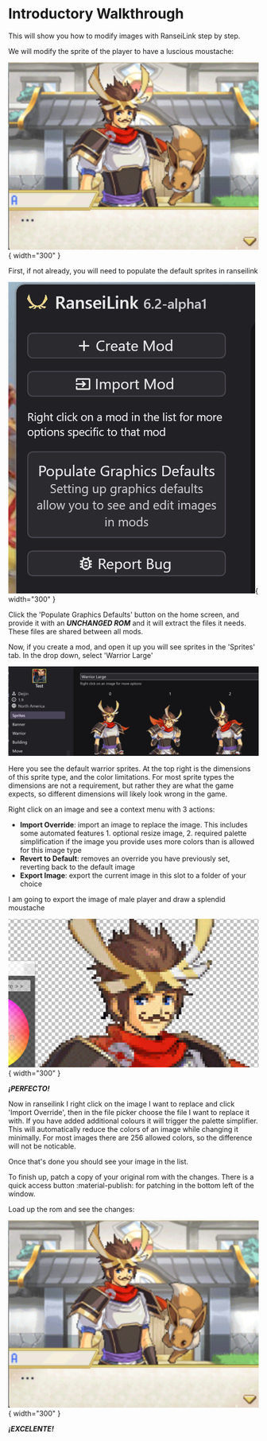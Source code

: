 # Introductory Walkthrough

This will show you how to modify images with RanseiLink step by step.

We will modify the sprite of the player to have a luscious moustache:

![](../../assets/image-guide/moustache.png){ width="300" }

First, if not already, you will need to populate the default sprites in ranseilink

![](../../assets/home-screen-sidebar.png){ width="300" }

Click the 'Populate Graphics Defaults' button on the home screen, and provide it with an ***UNCHANGED ROM*** and it will extract the files it needs. These files are shared between all mods.

Now, if you create a mod, and open it up you will see sprites in the 'Sprites' tab. In the drop down, select 'Warrior Large'

![](../../assets/image-guide/sprites-tab-warrior-large.png)

Here you see the default warrior sprites. At the top right is the dimensions of this sprite type, and the color limitations. For most sprite types the dimensions are not a requirement, but rather they are what the game expects, so different dimensions will likely look wrong in the game.

Right click on an image and see a context menu with 3 actions:

- **Import Override**: import an image to replace the image. This includes some automated features 1. optional resize image, 2. required palette simplification if the image you provide uses more colors than is allowed for this image type
- **Revert to Default**: removes an override you have previously set, reverting back to the default image
- **Export Image**: export the current image in this slot to a folder of your choice

I am going to export the image of male player and draw a splendid moustache

![](../../assets/image-guide/moustache-paint.png){ width="300" }

***¡PERFECTO!***

Now in ranseilink I right click on the image I want to replace and click 'Import Override', then in the file picker choose the file I want to replace it with. If you have added additional colours it will trigger the palette simplifier. This will automatically reduce the colors of an image while changing it minimally. For most images there are 256 allowed colors, so the difference will not be noticable.

Once that's done you should see your image in the list.

To finish up, patch a copy of your original rom with the changes. There is a quick access button :material-publish: for patching in the bottom left of the window.

Load up the rom and see the changes:

![](../../assets/image-guide/moustache.png){ width="300" }

***¡EXCELENTE!***